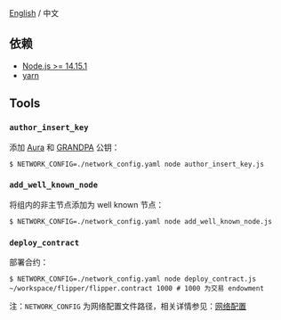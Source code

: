 [English](./README.md) / 中文

## 依赖

* [Node.js >= 14.15.1](https://nodejs.org/en/download/)
* [yarn](https://yarnpkg.com/getting-started/install)

## Tools

### `author_insert_key`

添加 [Aura](https://substrate.dev/docs/en/knowledgebase/getting-started/glossary#aura-aka-authority-round) 和 [GRANDPA](https://substrate.dev/docs/en/knowledgebase/getting-started/glossary#grandpa) 公钥：

```shell
$ NETWORK_CONFIG=./network_config.yaml node author_insert_key.js
```

### `add_well_known_node`

将组内的非主节点添加为 well known 节点：

```shell
$ NETWORK_CONFIG=./network_config.yaml node add_well_known_node.js
```

### `deploy_contract`

部署合约：

```shell
$ NETWORK_CONFIG=./network_config.yaml node deploy_contract.js ~/workspace/flipper/flipper.contract 1000 # 1000 为交易 endowment
```

注：`NETWORK_CONFIG` 为网络配置文件路径，相关详情参见：[网络配置](../substrate/README_CN.md)